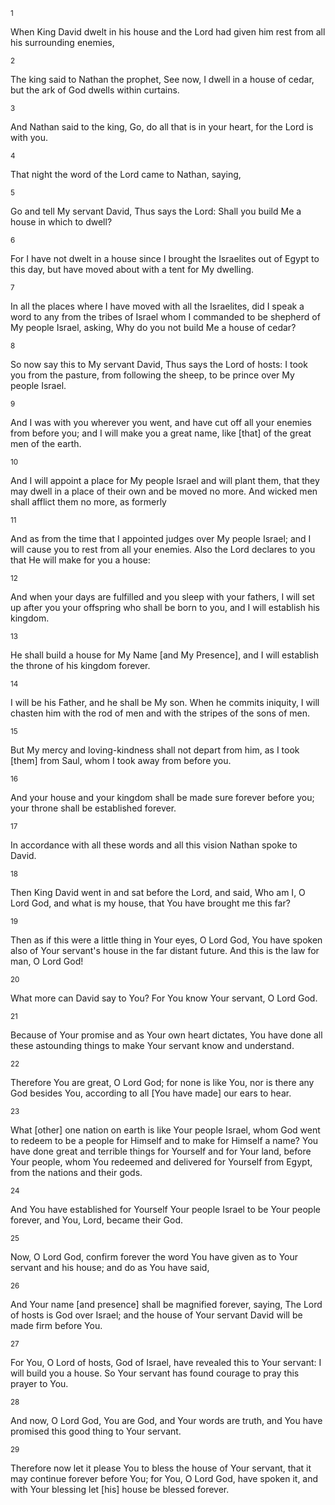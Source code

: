 <sup>1</sup> 

When King David dwelt in his house and the Lord had given him rest from all his surrounding enemies, 

<sup>2</sup> 

The king said to Nathan the prophet, See now, I dwell in a house of cedar, but the ark of God dwells within curtains. 

<sup>3</sup> 

And Nathan said to the king, Go, do all that is in your heart, for the Lord is with you. 

<sup>4</sup> 

That night the word of the Lord came to Nathan, saying, 

<sup>5</sup> 

Go and tell My servant David, Thus says the Lord: Shall you build Me a house in which to dwell? 

<sup>6</sup> 

For I have not dwelt in a house since I brought the Israelites out of Egypt to this day, but have moved about with a tent for My dwelling. 

<sup>7</sup> 

In all the places where I have moved with all the Israelites, did I speak a word to any from the tribes of Israel whom I commanded to be shepherd of My people Israel, asking, Why do you not build Me a house of cedar? 

<sup>8</sup> 

So now say this to My servant David, Thus says the Lord of hosts: I took you from the pasture, from following the sheep, to be prince over My people Israel. 

<sup>9</sup> 

And I was with you wherever you went, and have cut off all your enemies from before you; and I will make you a great name, like [that] of the great men of the earth. 

<sup>10</sup> 

And I will appoint a place for My people Israel and will plant them, that they may dwell in a place of their own and be moved no more. And wicked men shall afflict them no more, as formerly 

<sup>11</sup> 

And as from the time that I appointed judges over My people Israel; and I will cause you to rest from all your enemies. Also the Lord declares to you that He will make for you a house: 

<sup>12</sup> 

And when your days are fulfilled and you sleep with your fathers, I will set up after you your offspring who shall be born to you, and I will establish his kingdom. 

<sup>13</sup> 

He shall build a house for My Name [and My Presence], and I will establish the throne of his kingdom forever. 

<sup>14</sup> 

I will be his Father, and he shall be My son. When he commits iniquity, I will chasten him with the rod of men and with the stripes of the sons of men. 

<sup>15</sup> 

But My mercy and loving-kindness shall not depart from him, as I took [them] from Saul, whom I took away from before you. 

<sup>16</sup> 

And your house and your kingdom shall be made sure forever before you; your throne shall be established forever. 

<sup>17</sup> 

In accordance with all these words and all this vision Nathan spoke to David. 

<sup>18</sup> 

Then King David went in and sat before the Lord, and said, Who am I, O Lord God, and what is my house, that You have brought me this far? 

<sup>19</sup> 

Then as if this were a little thing in Your eyes, O Lord God, You have spoken also of Your servant's house in the far distant future. And this is the law for man, O Lord God! 

<sup>20</sup> 

What more can David say to You? For You know Your servant, O Lord God. 

<sup>21</sup> 

Because of Your promise and as Your own heart dictates, You have done all these astounding things to make Your servant know and understand. 

<sup>22</sup> 

Therefore You are great, O Lord God; for none is like You, nor is there any God besides You, according to all [You have made] our ears to hear. 

<sup>23</sup> 

What [other] one nation on earth is like Your people Israel, whom God went to redeem to be a people for Himself and to make for Himself a name? You have done great and terrible things for Yourself and for Your land, before Your people, whom You redeemed and delivered for Yourself from Egypt, from the nations and their gods. 

<sup>24</sup> 

And You have established for Yourself Your people Israel to be Your people forever, and You, Lord, became their God. 

<sup>25</sup> 

Now, O Lord God, confirm forever the word You have given as to Your servant and his house; and do as You have said, 

<sup>26</sup> 

And Your name [and presence] shall be magnified forever, saying, The Lord of hosts is God over Israel; and the house of Your servant David will be made firm before You. 

<sup>27</sup> 

For You, O Lord of hosts, God of Israel, have revealed this to Your servant: I will build you a house. So Your servant has found courage to pray this prayer to You. 

<sup>28</sup> 

And now, O Lord God, You are God, and Your words are truth, and You have promised this good thing to Your servant. 

<sup>29</sup> 

Therefore now let it please You to bless the house of Your servant, that it may continue forever before You; for You, O Lord God, have spoken it, and with Your blessing let [his] house be blessed forever.